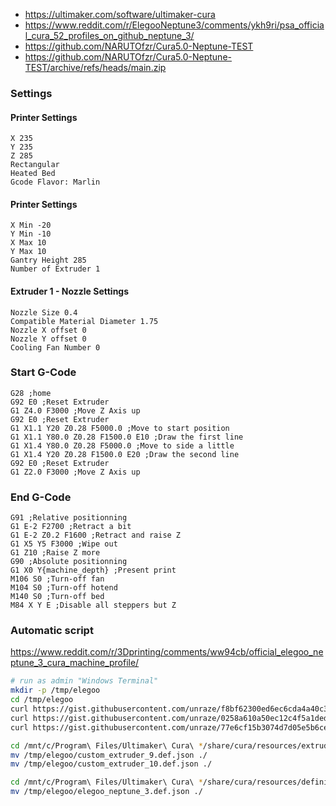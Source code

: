 - https://ultimaker.com/software/ultimaker-cura
- https://www.reddit.com/r/ElegooNeptune3/comments/ykh9ri/psa_official_cura_52_profiles_on_github_neptune_3/
- https://github.com/NARUTOfzr/Cura5.0-Neptune-TEST
- https://github.com/NARUTOfzr/Cura5.0-Neptune-TEST/archive/refs/heads/main.zip

### Settings
#### Printer Settings
```
X 235
Y 235
Z 285
Rectangular
Heated Bed
Gcode Flavor: Marlin
```

#### Printer Settings
```
X Min -20
Y Min -10
X Max 10
Y Max 10
Gantry Height 285
Number of Extruder 1
```

#### Extruder 1 - Nozzle Settings
```
Nozzle Size 0.4
Compatible Material Diameter 1.75
Nozzle X offset 0
Nozzle Y offset 0
Cooling Fan Number 0
```


### Start G-Code
```
G28 ;home
G92 E0 ;Reset Extruder
G1 Z4.0 F3000 ;Move Z Axis up
G92 E0 ;Reset Extruder
G1 X1.1 Y20 Z0.28 F5000.0 ;Move to start position
G1 X1.1 Y80.0 Z0.28 F1500.0 E10 ;Draw the first line
G1 X1.4 Y80.0 Z0.28 F5000.0 ;Move to side a little
G1 X1.4 Y20 Z0.28 F1500.0 E20 ;Draw the second line
G92 E0 ;Reset Extruder
G1 Z2.0 F3000 ;Move Z Axis up
```

### End G-Code
```
G91 ;Relative positionning
G1 E-2 F2700 ;Retract a bit
G1 E-2 Z0.2 F1600 ;Retract and raise Z
G1 X5 Y5 F3000 ;Wipe out
G1 Z10 ;Raise Z more
G90 ;Absolute positionning
G1 X0 Y{machine_depth} ;Present print
M106 S0 ;Turn-off fan
M104 S0 ;Turn-off hotend
M140 S0 ;Turn-off bed
M84 X Y E ;Disable all steppers but Z
```


### Automatic script

https://www.reddit.com/r/3Dprinting/comments/ww94cb/official_elegoo_neptune_3_cura_machine_profile/

```bash
# run as admin "Windows Terminal"
mkdir -p /tmp/elegoo
cd /tmp/elegoo
curl https://gist.githubusercontent.com/unraze/f8bf62300ed6ec6cda4a40c3d5b3d04b/raw/b5c6c159f2f62ab978cf885da614f9f12ddc7c8b/custom_extruder_9.def.json -o custom_extruder_9.def.json
curl https://gist.githubusercontent.com/unraze/0258a610a50ec12c4f5a1ded2920f6d2/raw/f60d379b435bfc92095946c0acb178581fd32888/custom_extruder_10.def.json -o custom_extruder_10.def.json
curl https://gist.githubusercontent.com/unraze/77e6cf15b3074d7d05e5b6ce1e53cc40/raw/2fbea81640de848fc1c69a5324c9c27427103d65/elegoo_neptune_3.def.json -o elegoo_neptune_3.def.json

cd /mnt/c/Program\ Files/Ultimaker\ Cura\ */share/cura/resources/extruders
mv /tmp/elegoo/custom_extruder_9.def.json ./
mv /tmp/elegoo/custom_extruder_10.def.json ./

cd /mnt/c/Program\ Files/Ultimaker\ Cura\ */share/cura/resources/definitions
mv /tmp/elegoo/elegoo_neptune_3.def.json ./
```

